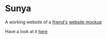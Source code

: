 # Sunya

A working website of a [friend's](https://twitter.com/BroozeC) [website mockup](https://www.behance.net/gallery/109937793/Sunya-Website-Design)

Have a look at it [here](https://hjfallen.github.io/Sunya/)
